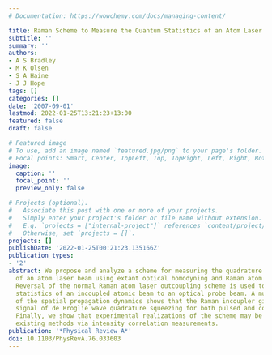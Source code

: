 ```yaml
---
# Documentation: https://wowchemy.com/docs/managing-content/

title: Raman Scheme to Measure the Quantum Statistics of an Atom Laser Beam
subtitle: ''
summary: ''
authors:
- A S Bradley
- M K Olsen
- S A Haine
- J J Hope
tags: []
categories: []
date: '2007-09-01'
lastmod: 2022-01-25T13:21:23+13:00
featured: false
draft: false

# Featured image
# To use, add an image named `featured.jpg/png` to your page's folder.
# Focal points: Smart, Center, TopLeft, Top, TopRight, Left, Right, BottomLeft, Bottom, BottomRight.
image:
  caption: ''
  focal_point: ''
  preview_only: false

# Projects (optional).
#   Associate this post with one or more of your projects.
#   Simply enter your project's folder or file name without extension.
#   E.g. `projects = ["internal-project"]` references `content/project/deep-learning/index.md`.
#   Otherwise, set `projects = []`.
projects: []
publishDate: '2022-01-25T00:21:23.135166Z'
publication_types:
- '2'
abstract: We propose and analyze a scheme for measuring the quadrature statistics
  of an atom laser beam using extant optical homodyning and Raman atom laser techniques.
  Reversal of the normal Raman atom laser outcoupling scheme is used to map the quantum
  statistics of an incoupled atomic beam to an optical probe beam. A multimode model
  of the spatial propagation dynamics shows that the Raman incoupler gives a clear
  signal of de Broglie wave quadrature squeezing for both pulsed and continuous inputs.
  Finally, we show that experimental realizations of the scheme may be tested with
  existing methods via intensity correlation measurements.
publication: '*Physical Review A*'
doi: 10.1103/PhysRevA.76.033603
---
```

